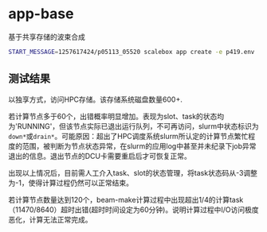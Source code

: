# app-base

基于共享存储的波束合成

```sh
START_MESSAGE=1257617424/p05113_05520 scalebox app create -e p419.env
```



## 测试结果

以独享方式，访问HPC存储。该存储系统磁盘数量600+.

若计算节点多于60个，出错概率明显增加。表现为slot、task的状态均为'RUNNING'，但该节点实际已退出运行队列，不可再访问，slurm中状态标识为```down*```或```drain*```。可能原因：超出了HPC调度系统slurm所认定的计算节点繁忙程度的范围，被判断为节点状态异常，在slurm的应用log中甚至并未纪录下job异常退出的信息。退出节点的DCU卡需要重启后才可恢复正常。

出现以上情况后，目前需人工介入task、slot的状态管理，将task状态码从-3调整为-1，使得计算过程仍然可以正常结束。

若计算节点数量达到120个，beam-make计算过程中出现超出1/4的计算task（11470/8640）超时出错(超时时间设定为60分钟)。说明计算过程中I/O访问极度恶化，计算无法正常完成。





